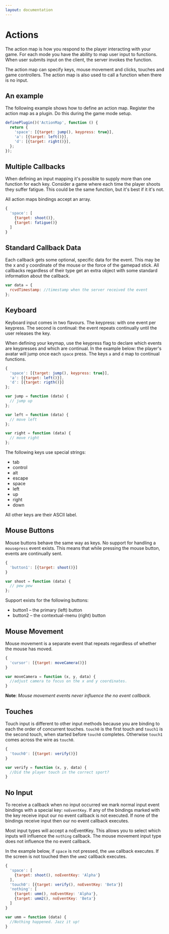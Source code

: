 ```yaml
---
layout: documentation
---
```

# Actions
The action map is how you respond to the player interacting with your game. For each mode you have the ability to map user input to functions. When user submits input on the client, the server invokes the function.

The action map can specify keys, mouse movement and clicks, touches and game controllers. The action map is also used to call a function when there is no input.

## An example
The following example shows how to define an action map. Register the action map as a plugin. Do this during the game mode setup.

~~~javascript
definePlugin()('ActionMap', function () {
  return {
    'space': [{target: jump(), keypress: true}],
    'a': [{target: left()}],
    'd': [{target: right()}],
  };
});
~~~

## Multiple Callbacks
When defining an input mapping it's possible to supply more than one function for each key. Consider a game where each time the player shoots they suffer fatigue. This could be the same function, but it's best if it it's not.

All action maps bindings accept an array.

~~~javascript
{
  'space': [
    {target: shoot()},
    {target: fatigue()}
  ]
}
~~~

## Standard Callback Data
Each callback gets some optional, specific data for the event. This may be the x and y coordinate of the mouse or the force of the gamepad stick. All callbacks regardless of their type get an extra object with some standard information about the callback.

~~~javascript
var data = {
  rcvdTimestamp: //timestamp when the server received the event
};
~~~

## Keyboard
Keyboard input comes in two flavours. The keypress: with one event per keypress. The second is continual: the event repeats continually until the user releases the key.

When defining your keymap, use the keypress flag to declare which events are keypresses and which are continual. In the example below: the player's avatar will jump once each `space` press. The keys `a` and `d` map to continual functions.

~~~javascript
{
  'space': [{target: jump(), keypress: true}],
  'a': [{target: left()}],
  'd': [{target: rigth()}]
};

var jump = function (data) {
  // jump up
};

var left = function (data) {
  // move left
};

var right = function (data) {
  // move right
};
~~~

The following keys use special strings:
  - tab
  - control
  - alt
  - escape
  - space
  - left
  - up
  - right
  - down

All other keys are their ASCII label.

## Mouse Buttons
Mouse buttons behave the same way as keys. No support for handling a `mousepress` event exists. This means that while pressing the mouse button, events are continually sent.

~~~javascript
{
  'button1': [{target: shoot()}]
}

var shoot = function (data) {
  // pew pew
};
~~~

Support exists for the following buttons:
  - button1 – the primary (left) button
  - button2 – the contextual-menu (right) button

## Mouse Movement
Mouse movement is a separate event that repeats regardless of whether the mouse has moved.

~~~javascript
{
  'cursor': [{target: moveCamera()}]
}

var moveCamera = function (x, y, data) {
  //adjust camera to focus on the x and y coordinates.
}
~~~

**Note**: *Mouse movement events never influence the no event callback.*

## Touches
Touch input is different to other input methods because you are binding to each the order of concurrent touches. `touch0` is the first touch and `touch1` is the second touch, when started before `touch0` completes. Otherwise `touch1` comes across the wire as `touch0`.

~~~javascript
{
  'touch0': [{target: verify()}]
}

var verify = function (x, y, data) {
  //Did the player touch in the correct sport?
}
~~~

## No Input
To receive a callback when no input occurred we mark normal input event bindings with a special key: `noEventKey`. If any of the bindings marked with the key receive input our no event callback is not executed. If none of the bindings receive input then our no event callback executes.

Most input types will accept a noEventKey. This allows you to select which inputs will influence the `nothing` callback. The mouse movement input type does not influence the no event callback.

In the example below, if `space` is not pressed, the `umm` callback executes. If the screen is not touched then the `umm2` callback executes.

~~~javascript
{
  'space': [
    {target: shoot(), noEventKey: 'Alpha'}
  ],
  'touch0': [{target: verify(), noEventKey: 'Beta'}]
  'nothing': [
    {target: umm(), noEventKey: 'Alpha'},
    {target: umm2(), noEventKey: 'Beta'}
  ]
}

var umm = function (data) {
  //Nothing happened. Jazz it up!
}
~~~